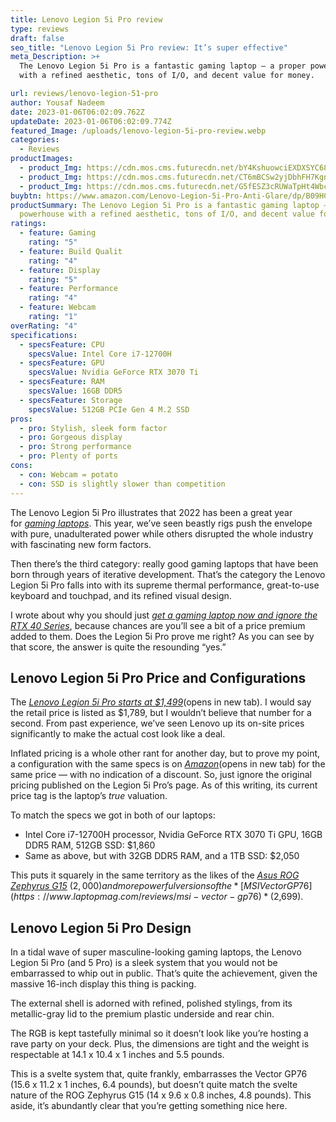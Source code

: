 ```yaml
---
title: Lenovo Legion 5i Pro review
type: reviews
draft: false
seo_title: "Lenovo Legion 5i Pro review: It’s super effective"
meta_Description: >+
  The Lenovo Legion 5i Pro is a fantastic gaming laptop — a proper powerhouse
  with a refined aesthetic, tons of I/O, and decent value for money.

url: reviews/lenovo-legion-51-pro
author: Yousaf Nadeem
date: 2023-01-06T06:02:09.762Z
updateDate: 2023-01-06T06:02:09.774Z
featured_Image: /uploads/lenovo-legion-5i-pro-review.webp
categories:
  - Reviews
productImages:
  - product_Img: https://cdn.mos.cms.futurecdn.net/bY4KshuowciEXDXSYC68Tf-1200-80.jpg.webp
  - product_Img: https://cdn.mos.cms.futurecdn.net/CT6mBCSw2yjDbhFH7Kgnxd-1200-80.jpg.webp
  - product_Img: https://cdn.mos.cms.futurecdn.net/G5fESZ3cRUWaTpHt4Wbcod-1200-80.jpg.webp
buybtn: https://www.amazon.com/Lenovo-Legion-5i-Pro-Anti-Glare/dp/B09HC1MJZ6/
productSummary: The Lenovo Legion 5i Pro is a fantastic gaming laptop — a proper
  powerhouse with a refined aesthetic, tons of I/O, and decent value for money.
ratings:
  - feature: Gaming
    rating: "5"
  - feature: Build Qualit
    rating: "4"
  - feature: Display
    rating: "5"
  - feature: Performance
    rating: "4"
  - feature: Webcam
    rating: "1"
overRating: "4"
specifications:
  - specsFeature: CPU
    specsValue: Intel Core i7-12700H
  - specsFeature: GPU
    specsValue: Nvidia GeForce RTX 3070 Ti
  - specsFeature: RAM
    specsValue: 16GB DDR5
  - specsFeature: Storage
    specsValue: 512GB PCIe Gen 4 M.2 SSD
pros:
  - pro: Stylish, sleek form factor
  - pro: Gorgeous display
  - pro: Strong performance
  - pro: Plenty of ports
cons:
  - con: Webcam = potato
  - con: SSD is slightly slower than competition
---
```

The Lenovo Legion 5i Pro illustrates that 2022 has been a great year for *[gaming laptops](https://www.laptopmag.com/articles/best-gaming-laptops)*. This year, we’ve seen beastly rigs push the envelope with pure, unadulterated power while others disrupted the whole industry with fascinating new form factors.

Then there’s the third category: really good gaming laptops that have been born through years of iterative development. That’s the category the Lenovo Legion 5i Pro falls into with its supreme thermal performance, great-to-use keyboard and touchpad, and its refined visual design.

I wrote about why you should just *[get a gaming laptop now and ignore the RTX 40 Series](https://www.laptopmag.com/news/now-is-the-best-time-to-buy-a-new-gaming-laptop-dont-wait-for-rtx-40-series)*, because chances are you’ll see a bit of a price premium added to them. Does the Legion 5i Pro prove me right? As you can see by that score, the answer is quite the resounding “yes.”

## Lenovo Legion 5i Pro Price and Configurations

The *[Lenovo Legion 5i Pro starts at $1,499](https://lenovo.7eer.net/c/221109/218864/3808?subId1=laptopmag-gb-6870478737211050000&sharedId=laptopmag-gb&u=https%3A%2F%2Fwww.lenovo.com%2Fus%2Fen%2Fp%2Flaptops%2Flegion-laptops%2Flegion-5-series%2Flegion-5i-pro-gen-7-%2816-inch-intel%29%2Flen101g0015)*(opens in new tab). I would say the retail price is listed as $1,789, but I wouldn’t believe that number for a second. From past experience, we’ve seen Lenovo up its on-site prices significantly to make the actual cost look like a deal.

Inflated pricing is a whole other rant for another day, but to prove my point, a configuration with the same specs is on *[Amazon](https://target.georiot.com/Proxy.ashx?tsid=45727&GR_URL=https%3A%2F%2Famazon.com%2FLenovo-Legion-NVIDIA-G-Sync-i7-12700H%2Fdp%2FB0B1SFL5PK%3Ftag%3Dhawk-future-20%26ascsubtag%3Dlaptopmag-gb-4077966298295129000-20)*(opens in new tab) for the same price — with no indication of a discount. So, just ignore the original pricing published on the Legion 5i Pro’s page. As of this writing, its current price tag is the laptop’s *true* valuation.

To match the specs we got in both of our laptops:

* Intel Core i7-12700H processor, Nvidia GeForce RTX 3070 Ti GPU, 16GB DDR5 RAM, 512GB SSD: $1,860
* Same as above, but with 32GB DDR5 RAM, and a 1TB SSD: $2,050

This puts it squarely in the same territory as the likes of the *[Asus ROG Zephyrus G15](https://www.laptopmag.com/reviews/asus-rog-zephyrus-g15-2022)* ($2,000) and more powerful versions of the *[MSI Vector GP76](https://www.laptopmag.com/reviews/msi-vector-gp76)* ($2,699).

## Lenovo Legion 5i Pro Design

In a tidal wave of super masculine-looking gaming laptops, the Lenovo Legion 5i Pro (and 5 Pro) is a sleek system that you would not be embarrassed to whip out in public. That’s quite the achievement, given the massive 16-inch display this thing is packing.

The external shell is adorned with refined, polished stylings, from its metallic-gray lid to the premium plastic underside and rear chin.

The RGB is kept tastefully minimal so it doesn’t look like you’re hosting a rave party on your deck. Plus, the dimensions are tight and the weight is respectable at 14.1 x 10.4 x 1 inches and 5.5 pounds.

This is a svelte system that, quite frankly, embarrasses the Vector GP76 (15.6 x 11.2 x 1 inches, 6.4 pounds), but doesn’t quite match the svelte nature of the ROG Zephyrus G15 (14 x 9.6 x 0.8 inches, 4.8 pounds). This aside, it’s abundantly clear that you’re getting something nice here.